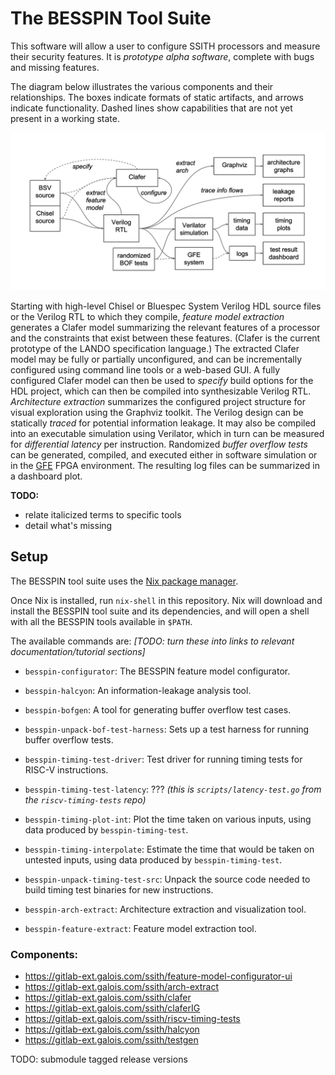 # The BESSPIN Tool Suite

This software will allow a user to configure SSITH processors
and measure their security features.
It is *prototype alpha software*, complete with bugs and missing features. 

The diagram below illustrates the various components and their relationships.
The boxes indicate formats of static artifacts,
and arrows indicate functionality.
Dashed lines show capabilities that are not yet present in a working state.

![Tool suite workflow](workflow.png "Workflow")

Starting with high-level Chisel or Bluespec System Verilog HDL source files
or the Verilog RTL to which they compile,
*feature model extraction* generates a Clafer model
summarizing the relevant features of a processor
and the constraints that exist between these features.
(Clafer is the current prototype of the LANDO specification language.)
The extracted Clafer model may be fully or partially unconfigured,
and can be incrementally configured using command line tools
or a web-based GUI.
A fully configured Clafer model can then be used to *specify*
build options for the HDL project,
which can then be compiled into synthesizable Verilog RTL.
*Architecture extraction* summarizes the configured project structure
for visual exploration using the Graphviz toolkit.
The Verilog design can be statically *traced* for potential information leakage.
It may also be compiled into an executable simulation using Verilator,
which in turn can be measured for *differential latency* per instruction.
Randomized *buffer overflow tests* can be generated, compiled, and executed
either in software simulation or
in the [GFE](https://gitlab-ext.galois.com/ssith/gfe) FPGA environment.
The resulting log files can be summarized in a dashboard plot.

**TODO:**
- relate italicized terms to specific tools
- detail what's missing


## Setup

The BESSPIN tool suite uses the [Nix package manager](https://nixos.org/nix/download.html).

Once Nix is installed, run `nix-shell` in this repository.  Nix will download
and install the BESSPIN tool suite and its dependencies, and will open a shell
with all the BESSPIN tools available in `$PATH`.

The available commands are:  *[TODO: turn these into links to relevant
documentation/tutorial sections]*

 * `besspin-configurator`: The BESSPIN feature model configurator.

 * `besspin-halcyon`: An information-leakage analysis tool.

 * `besspin-bofgen`: A tool for generating buffer overflow test cases.

 * `besspin-unpack-bof-test-harness`: Sets up a test harness for running buffer
   overflow tests.

 * `besspin-timing-test-driver`: Test driver for running timing tests for RISC-V
   instructions.

 * `besspin-timing-test-latency`: ??? *(this is `scripts/latency-test.go` from
   the `riscv-timing-tests` repo)*

 * `besspin-timing-plot-int`: Plot the time taken on various inputs, using data
   produced by `besspin-timing-test`.

 * `besspin-timing-interpolate`: Estimate the time that would be taken on
   untested inputs, using data produced by `besspin-timing-test`.

 * `besspin-unpack-timing-test-src`: Unpack the source code needed to build
   timing test binaries for new instructions.

 * `besspin-arch-extract`: Architecture extraction and visualization tool.

 * `besspin-feature-extract`: Feature model extraction tool.

### Components:

- https://gitlab-ext.galois.com/ssith/feature-model-configurator-ui
- https://gitlab-ext.galois.com/ssith/arch-extract
- https://gitlab-ext.galois.com/ssith/clafer
- https://gitlab-ext.galois.com/ssith/claferIG
- https://gitlab-ext.galois.com/ssith/riscv-timing-tests
- https://gitlab-ext.galois.com/ssith/halcyon
- https://gitlab-ext.galois.com/ssith/testgen


TODO: submodule tagged release versions
